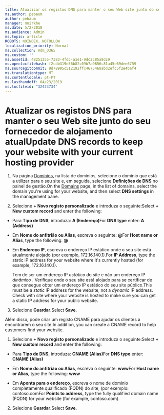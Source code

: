 ```yaml
---
title: Atualizar os registos DNS para manter o seu Web site junto do seu fornecedor de alojamento atual
ms.author: pebaum
author: pebaum
manager: mnirkhe
ms.date: 5/2/2018
ms.audience: Admin
ms.topic: article
ROBOTS: NOINDEX, NOFOLLOW
localization_priority: Normal
ms.collection: Adm_O365
ms.custom: ''
ms.assetid: 48251355-7383-4fdc-a1e1-9dc2c85a8d29
ms.openlocfilehash: f2cdb319e56b82c09b7a9856c81a45e69dee6759
ms.sourcegitcommit: 9d78905c512192ffc4675468abd2efc5f2e4baf4
ms.translationtype: MT
ms.contentlocale: pt-PT
ms.lasthandoff: 04/23/2019
ms.locfileid: "32423734"
---
```

# <a name="update-dns-records-to-keep-your-website-with-your-current-hosting-provider"></a><span data-ttu-id="29951-102">Atualizar os registos DNS para manter o seu Web site junto do seu fornecedor de alojamento atual</span><span class="sxs-lookup"><span data-stu-id="29951-102">Update DNS records to keep your website with your current hosting provider</span></span>

1. <span data-ttu-id="29951-103">Na página [Domínios](https://portal.office.com/adminportal/home#/Domains), na lista de domínios, selecione o domínio que está a utilizar para o seu site e, em seguida, selecione **Definições de DNS** no painel de gestão.</span><span class="sxs-lookup"><span data-stu-id="29951-103">On the [Domains](https://portal.office.com/adminportal/home#/Domains) page, in the list of domains, select the domain you're using for your website, and then select **DNS settings** in the management pane.</span></span> 
    
2. <span data-ttu-id="29951-104">Selecione **+ Novo registo personalizado** e introduza o seguinte:</span><span class="sxs-lookup"><span data-stu-id="29951-104">Select **+ New custom record** and enter the following:</span></span> 
    
  - <span data-ttu-id="29951-105">Para **Tipo de DNS**, introduza: **A (Endereço)**</span><span class="sxs-lookup"><span data-stu-id="29951-105">For **DNS type** enter: **A (Address)**</span></span>
    
  - <span data-ttu-id="29951-106">Em **Nome do anfitrião ou Alias**, escreva o seguinte: **@**</span><span class="sxs-lookup"><span data-stu-id="29951-106">For **Host name or Alias**, type the following: **@**</span></span>
    
  - <span data-ttu-id="29951-107">Em **Endereço IP**, escreva o endereço IP estático onde o seu site está atualmente alojado (por exemplo, 172.16.140.1).</span><span class="sxs-lookup"><span data-stu-id="29951-107">For **IP Address**, type the static IP address for your website where it's currently hosted (for example, 172.16.140.1).</span></span> 
    
    <span data-ttu-id="29951-p101">Tem de ser um endereço IP  *estático*  do site e não um endereço IP  *dinâmico*  . Verifique onde o seu site está alojado para se certificar de que consegue obter um endereço IP estático do seu site público.</span><span class="sxs-lookup"><span data-stu-id="29951-p101">This must be a  *static*  IP address for the website, not a  *dynamic*  IP address. Check with site where your website is hosted to make sure you can get a static IP address for your public website.</span></span> 
    
3. <span data-ttu-id="29951-110">Selecione **Guardar**.</span><span class="sxs-lookup"><span data-stu-id="29951-110">Select **Save**.</span></span> 
    
<span data-ttu-id="29951-111">Além disso, pode criar um registo CNAME para ajudar os clientes a encontrarem o seu site.</span><span class="sxs-lookup"><span data-stu-id="29951-111">In addition, you can create a CNAME record to help customers find your website.</span></span>
  
1. <span data-ttu-id="29951-112">Selecione **+ Novo registo personalizado** e introduza o seguinte:</span><span class="sxs-lookup"><span data-stu-id="29951-112">Select **+ New custom record** and enter the following:</span></span> 
    
  - <span data-ttu-id="29951-113">Para **Tipo de DNS**, introduza: **CNAME (Alias)**</span><span class="sxs-lookup"><span data-stu-id="29951-113">For **DNS type** enter: **CNAME (Alias)**</span></span>
    
  - <span data-ttu-id="29951-114">Em **Nome do anfitrião ou Alias**, escreva o seguinte: **www**</span><span class="sxs-lookup"><span data-stu-id="29951-114">For **Host name or Alias**, type the following: **www**</span></span>
    
  - <span data-ttu-id="29951-115">Em **Aponta para o endereço**, escreva o nome de domínio completamente qualificado (FQDN) do site, (por exemplo: contoso.com</span><span class="sxs-lookup"><span data-stu-id="29951-115">For **Points to address**, type the fully qualified domain name (FQDN) for your website (for example, contoso.com).</span></span> 
    
2. <span data-ttu-id="29951-116">Selecione **Guardar**.</span><span class="sxs-lookup"><span data-stu-id="29951-116">Select **Save**.</span></span> 
    

